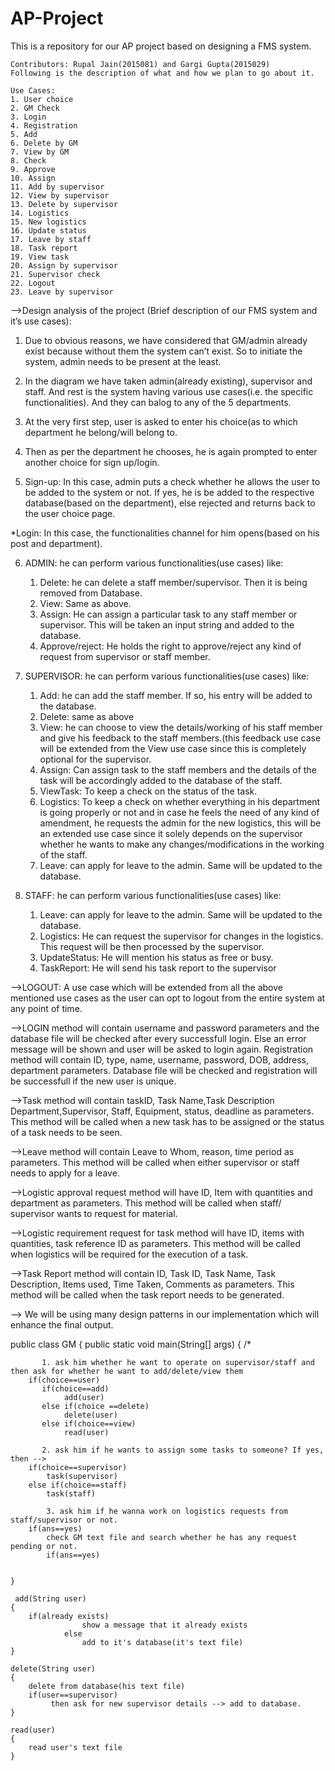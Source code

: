 # AP-Project
This is a repository for our AP project based on designing a FMS system.
    
    Contributors: Rupal Jain(2015081) and Gargi Gupta(2015029)
    Following is the description of what and how we plan to go about it.

    Use Cases:
    1. User choice
    2. GM Check
    3. Login
    4. Registration
    5. Add
    6. Delete by GM
    7. View by GM
    8. Check
    9. Approve
    10. Assign
    11. Add by supervisor
    12. View by supervisor
    13. Delete by supervisor
    14. Logistics
    15. New logistics
    16. Update status
    17. Leave by staff
    18. Task report
    19. View task
    20. Assign by supervisor
    21. Supervisor check
    22. Logout
    23. Leave by supervisor

-->Design analysis of the project (Brief description of our FMS system and it’s use cases):

1. Due to obvious reasons, we have considered that GM/admin already exist because without
them the system can’t exist. So to initiate the system, admin needs to be present at the least.

2. In the diagram we have taken admin(already existing), supervisor and staff. And rest is the
system having various use cases(i.e. the specific functionalities). And they can balog to any of
the 5 departments.

3. At the very first step, user is asked to enter his choice(as to which department he belong/will
belong to.

4. Then as per the department he chooses, he is again prompted to enter another choice for sign
up/login.

5. Sign-up: In this case, admin puts a check whether he allows the user to be added to the
system or not. If yes, he is be added to the respective database(based on the department), else
rejected and returns back to the user choice page.

*Login: In this case, the functionalities channel for him opens(based on his post and department).

6. ADMIN: he can perform various functionalities(use cases) like:
    1. Delete: he can delete a staff member/supervisor. Then it is being removed from Database.
    2. View: Same as above.
    3. Assign: He can assign a particular task to any staff member or supervisor. This will be taken an input string and added     to the database.
    4. Approve/reject: He holds the right to approve/reject any kind of request from supervisor or staff member.


7. SUPERVISOR: he can perform various functionalities(use cases) like:
    1. Add: he can add the staff member. If so, his entry will be added to the database.
    2. Delete: same as above
    3. View: he can choose to view the details/working of his staff member and give his feedback to the staff members.(this          feedback use case will be extended from the View use case since this is completely optional for the supervisor.
    4. Assign: Can assign task to the staff members and the details of the task will be accordingly added to the database of          the staff.
    5. ViewTask: To keep a check on the status of the task.
    6. Logistics: To keep a check on whether everything in his department is going properly or not and in case he feels the          need of any kind of amendment, he requests the admin for the new logistics, this will be an extended use case since it        solely depends on the supervisor whether he wants to make any changes/modifications in the working of the staff.
    7. Leave: can apply for leave to the admin. Same will be updated to the database.
    
8. STAFF: he can perform various functionalities(use cases) like:
    1. Leave: can apply for leave to the admin. Same will be updated to the database.
    2. Logistics: He can request the supervisor for changes in the logistics. This request will be then processed by the              supervisor.
    3. UpdateStatus: He will mention his status as free or busy.
    4. TaskReport: He will send his task report to the supervisor   
 
-->LOGOUT: A use case which will be extended from all the above mentioned use cases as the user can opt to logout from the entire system at any point of time.

-->LOGIN method will contain username and password parameters and the database file will be checked after every successfull login. Else an error message will be shown and user will be asked to login again.
Registration method will contain ID, type, name, username, password, DOB, address, department parameters. Database file will be checked and registration will be successfull if the new user is unique.

-->Task method will contain taskID, Task Name,Task Description Department,Supervisor, Staff, Equipment, status, deadline as parameters. This method will be called when a new task has to be assigned or the status of a task needs to be seen.

-->Leave method will contain Leave to Whom, reason, time period as parameters. This method will be called when either supervisor or staff needs to apply for a leave.

-->Logistic approval request method will have ID, Item with quantities and department as parameters. This method will be called when staff/ supervisor wants to request for material.

-->Logistic requirement request for task method will have ID, items with quantities, task reference ID as parameters. This method will be called when logistics will be required for the execution of a task.

-->Task Report method will contain ID, Task ID, Task Name, Task Description, Items used, Time Taken, Comments as parameters. This method will be called when the task report needs to be generated.

--> We will be using many design patterns in our implementation which will enhance the final output.

 public class GM {
         public static void main(String[] args) {
        /*
           
           1. ask him whether he want to operate on supervisor/staff and then ask for whether he want to add/delete/view them
        if(choice==user)
           if(choice==add)
                add(user)
           else if(choice ==delete)
                delete(user)
           else if(choice==view)
                read(user)
           
           2. ask him if he wants to assign some tasks to someone? If yes, then -->
        if(choice==supervisor)
            task(supervisor)
        else if(choice==staff)
            task(staff)
            
            3. ask him if he wanna work on logistics requests from staff/supervisor or not.
        if(ans==yes)
            check GM text file and search whether he has any request pending or not.
            if(ans==yes)
            
            
    }

     add(String user)
    {
        if(already exists)
                    show a message that it already exists
                else
                    add to it's database(it's text file)
    }
    
    delete(String user)
    {
        delete from database(his text file)
        if(user==supervisor)
             then ask for new supervisor details --> add to database.
    }
    
    read(user)
    {
        read user's text file
    }
